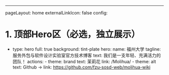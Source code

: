 ---
pageLayout: home
externalLinkIcon: false
config:
  # 1. 顶部Hero区（必选，独立展示）
  - type: hero
    full: true
    background: tint-plate
    hero:
      name: 福州大学
      tagline: 服务外包与软件设计实验室官方技术博客
      text: 我们是一支年轻、充满活力的团队！
      actions:
        - theme: brand
          text: 茉莉花
          link: /Molihua/
        - theme: alt
          text: Github →
          link: https://github.com/fzu-sosd-web/molihua-wiki
